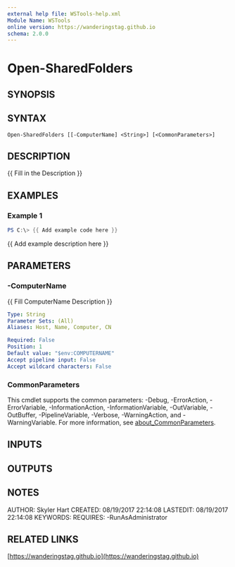 ```yaml
---
external help file: WSTools-help.xml
Module Name: WSTools
online version: https://wanderingstag.github.io
schema: 2.0.0
---
```


# Open-SharedFolders

## SYNOPSIS

## SYNTAX

```
Open-SharedFolders [[-ComputerName] <String>] [<CommonParameters>]
```

## DESCRIPTION
{{ Fill in the Description }}

## EXAMPLES

### Example 1
```powershell
PS C:\> {{ Add example code here }}
```

{{ Add example description here }}

## PARAMETERS

### -ComputerName
{{ Fill ComputerName Description }}

```yaml
Type: String
Parameter Sets: (All)
Aliases: Host, Name, Computer, CN

Required: False
Position: 1
Default value: "$env:COMPUTERNAME"
Accept pipeline input: False
Accept wildcard characters: False
```

### CommonParameters
This cmdlet supports the common parameters: -Debug, -ErrorAction, -ErrorVariable, -InformationAction, -InformationVariable, -OutVariable, -OutBuffer, -PipelineVariable, -Verbose, -WarningAction, and -WarningVariable. For more information, see [about_CommonParameters](http://go.microsoft.com/fwlink/?LinkID=113216).

## INPUTS

## OUTPUTS

## NOTES
AUTHOR: Skyler Hart
CREATED: 08/19/2017 22:14:08
LASTEDIT: 08/19/2017 22:14:08
KEYWORDS:
REQUIRES:
    -RunAsAdministrator

## RELATED LINKS

[https://wanderingstag.github.io](https://wanderingstag.github.io)

